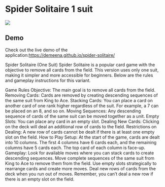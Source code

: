 # Spider Solitaire 1 suit
<a href="https://codeclimate.com/github/demeena/spider-solitaire/maintainability"><img src="https://api.codeclimate.com/v1/badges/666096370a32895396fc/maintainability" /></a>
## Demo

Check out the live demo of the application:https://demeena.github.io/spider-solitaire/

Spider Solitaire (One Suit)
Spider Solitaire is a popular card game with the objective to remove all cards from the field. This version uses only one suit, making it simpler and more accessible for beginners. Below are the rules and gameplay instructions for this variant.

Game Rules
Objective: The main goal is to remove all cards from the field.
Removing Cards: Cards are removed by creating descending sequences of the same suit from King to Ace.
Stacking Cards: You can place a card on another card of one rank higher regardless of the suit. For example, a 7 can be placed on an 8, and so on.
Moving Sequences: Any descending sequence of cards of the same suit can be moved together as a unit.
Empty Slots: You can place any card in an empty slot.
Dealing New Cards: Clicking on the deck will deal an additional row of cards to the field.
Restrictions on Dealing: A new row of cards cannot be dealt if there is at least one empty slot on the field.
How to Play
Setup: At the start of the game, cards are dealt into 10 columns. The first 4 columns have 6 cards each, and the remaining columns have 5 cards each. The top card of each column is face-up.
Gameplay:
Look for available moves where you can stack cards to create descending sequences.
Move complete sequences of the same suit from King to Ace to remove them from the field.
Use empty slots strategically to rearrange cards and create more moves.
Deal new rows of cards from the deck when you run out of moves. Remember, you can’t deal a new row if there is an empty slot on the field.

